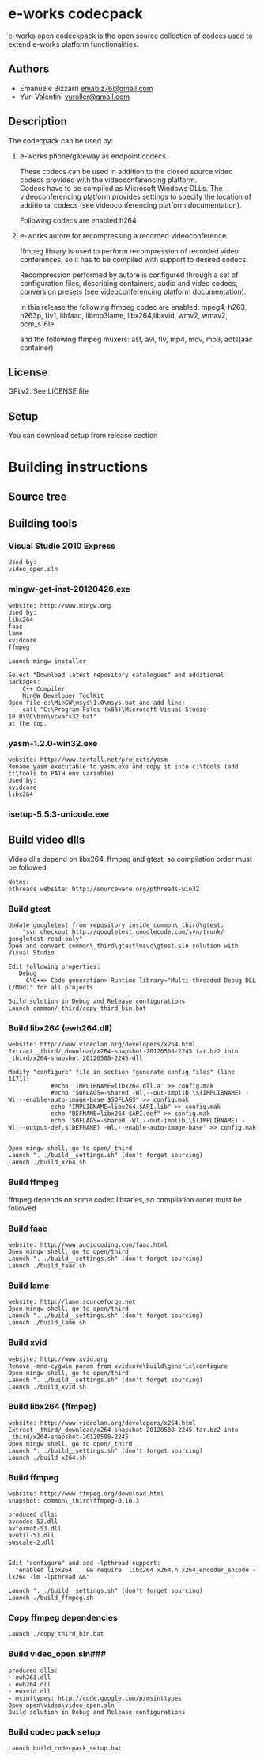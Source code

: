 # e-works codecpack #
e-works open codeckpack is the open source collection of codecs used to extend e-works platform functionalities.
## Authors ##
- Emanuele Bizzarri <emabiz76@gmail.com> 
- Yuri Valentini <yuroller@gmail.com>

## Description ##
The codecpack can be used by:

1. 	e-works phone/gateway as endpoint codecs. 
	
	These codecs can be used in addition to the closed source video codecs provided with the videoconferencing platform.	
	Codecs have to be compiled as Microsoft Windows DLLs.
	The videoconferencing platform provides settings to specify the location of additional codecs (see videoconferencing platform documentation).

	Following codecs are enabled:h264

2.	e-works autore for recompressing a recorded videoconference.
	
	ffmpeg library is used to perform recompression of recorded video conferences, so it has to be compiled with support to desired codecs.

	Recompression performed by autore is configured through a set of configuration files, describing containers, audio and video codecs, conversion presets (see videoconferencing platform documentation).

	In this release the following ffmpeg codec are enabled:	mpeg4, h263,  h263p, flv1, libfaac, libmp3lame, libx264,libxvid, wmv2, wmav2, pcm_s16le
	
	and the following ffmpeg muxers: asf, avi, flv,	mp4, mov, mp3, adts(aac container)

## License ##
GPLv2. See LICENSE file

## Setup ##
You can download setup from release section

# Building instructions #

## Source tree ##
## Building tools ##
### Visual Studio 2010 Express ###
	Used by:
	video_open.sln

### mingw-get-inst-20120426.exe ###
	website: http://www.mingw.org
	Used by:
	libx264
	faac
	lame
	xvidcore
	ffmpeg
	
	Launch mingw installer   
	 
	Select "Download latest repository catalogues" and additional packages:
	    C++ Compiler
	    MinGW Developer ToolKit
	Open file c:\MinGW\msys\1.0\msys.bat and add line:
	    call "C:\Program Files (x86)\Microsoft Visual Studio 10.0\VC\bin\vcvars32.bat"
	at the top.


### yasm-1.2.0-win32.exe ###
	website: http://www.tortall.net/projects/yasm
	Rename yasm executable to yasm.exe and copy it into c:\tools (add c:\tools to PATH env variable)
	Used by:
	xvidcore
	libx264


### isetup-5.5.3-unicode.exe ###


## Build video dlls ##
Video dlls depend on libx264, ffmpeg and gtest, so compilation order must be followed
	
	Notes:	
	pthreads website: http://sourceware.org/pthreads-win32


### Build gtest ###
	Update googletest from repository inside common\_third\gtest:
	    "svn checkout http://googletest.googlecode.com/svn/trunk/ googletest-read-only"
	Open and convert common\_third\gtest\msvc\gtest.sln solution with Visual Studio
	
	Edit following properties:   
	   Debug
	     C\C++> Code generation> Runtime library="Multi-threaded Debug DLL (/MDd)" for all projects        
	   
	Build solution in Debug and Release configurations
	Launch common/_third/copy_third_bin.bat


### Build libx264 (ewh264.dll) ###
	website: http://www.videolan.org/developers/x264.html
	Extract _third/_download/x264-snapshot-20120508-2245.tar.bz2 into _third/x264-snapshot-20120508-2245-dll
	
	Modify "configure" file in section "generate config files" (line 1171):
	            #echo 'IMPLIBNAME=libx264.dll.a' >> config.mak
	            #echo "SOFLAGS=-shared -Wl,--out-implib,\$(IMPLIBNAME) -Wl,--enable-auto-image-base $SOFLAGS" >> config.mak
	            echo "IMPLIBNAME=libx264-$API.lib" >> config.mak            
	            echo "DEFNAME=libx264-$API.def" >> config.mak
	            echo 'SOFLAGS=-shared -Wl,--out-implib,\$(IMPLIBNAME) -Wl,--output-def,$(DEFNAME) -Wl,--enable-auto-image-base' >> config.mak
	
	
	Open mingw shell, go to open/_third
	Launch ". ./build__settings.sh" (don't forget sourcing)
	Launch ./build_x264.sh


### Build ffmpeg ###
ffmpeg depends on some codec libraries, so compilation order must be followed


### Build faac ###
	website: http://www.audiocoding.com/faac.html
	Open mingw shell, go to open/third
	Launch ". ./build__settings.sh" (don't forget sourcing)
	Launch ./build_faac.sh


### Build lame ###
	website: http://lame.sourceforge.net
	Open mingw shell, go to open/third
	Launch ". ./build__settings.sh" (don't forget sourcing)
	Launch ./build_lame.sh


### Build xvid ###
	website: http://www.xvid.org
	Remove -mno-cygwin param from xvidcore\build\generic\configure
	Open mingw shell, go to open/third
	Launch ". ./build__settings.sh" (don't forget sourcing)
	Launch ./build_xvid.sh


### Build libx264 (ffmpeg) ###
	website: http://www.videolan.org/developers/x264.html
	Extract _third/_download/x264-snapshot-20120508-2245.tar.bz2 into _third/x264-snapshot-20120508-2245
	Open mingw shell, go to open/_third
	Launch ". ./build__settings.sh" (don't forget sourcing)
	Launch ./build_x264.sh


### Build ffmpeg ###
	website: http://www.ffmpeg.org/download.html
	snapshot: common\_third\ffmpeg-0.10.3
	
	produced dlls:
	avcodec-53.dll
	avformat-53.dll
	avutil-51.dll
	swscale-2.dll
	
	
	Edit "configure" and add -lpthread support:
	  "enabled libx264    && require  libx264 x264.h x264_encoder_encode -lx264 -lm -lpthread &&"
	
	Launch ". ./build__settings.sh" (don't forget sourcing)
	Launch ./build_ffmpeg.sh


### Copy ffmpeg dependencies ###
	Launch ./copy_third_bin.bat


### Build video_open.sln###
	produced dlls:	
	- ewh263.dll
	- ewh264.dll
	- ewxvid.dll
	- msinttypes: http://code.google.com/p/msinttypes	
	Open open\video\video_open.sln
	Build solution in Debug and Release configurations

### Build codec pack setup ###
	Launch build_codecpack_setup.bat
